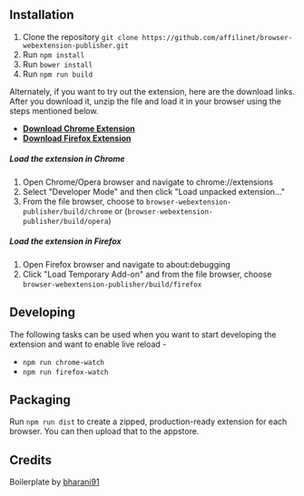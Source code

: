 ## Installation
1. Clone the repository `git clone https://github.com/affilinet/browser-webextension-publisher.git`
2. Run `npm install`
3. Run `bower install`
4. Run `npm run build`

Alternately, if you want to try out the extension, here are the download links. After you download it, unzip the file and load it in your browser using the steps mentioned below.
 - [**Download Chrome Extension**](https://github.com/affilinet/browser-webextension-publisher/raw/master/dist/chrome.zip)
 - [**Download Firefox Extension**](https://github.com/affilinet/browser-webextension-publisher/raw/master/dist/firefox.zip)


##### Load the extension in Chrome
1. Open Chrome/Opera browser and navigate to chrome://extensions
2. Select "Developer Mode" and then click "Load unpacked extension..."
3. From the file browser, choose to `browser-webextension-publisher/build/chrome` or (`browser-webextension-publisher/build/opera`)


##### Load the extension in Firefox
1. Open Firefox browser and navigate to about:debugging
2. Click "Load Temporary Add-on" and from the file browser, choose `browser-webextension-publisher/build/firefox`


## Developing
The following tasks can be used when you want to start developing the extension and want to enable live reload - 

- `npm run chrome-watch`
- `npm run firefox-watch`


## Packaging
Run `npm run dist` to create a zipped, production-ready extension for each browser. You can then upload that to the appstore.


## Credits
Boilerplate by [bharani91](https://github.com/EmailThis/extension-boilerplate/)
